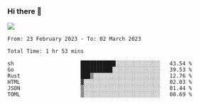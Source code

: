 ### Hi there 👋️

![](https://komarev.com/ghpvc/?username=Loner1024)

<!--START_SECTION:waka-->

```text
From: 23 February 2023 - To: 02 March 2023

Total Time: 1 hr 53 mins

sh                     ███████████░░░░░░░░░░░░░░   43.54 %
Go                     ██████████░░░░░░░░░░░░░░░   39.53 %
Rust                   ███▒░░░░░░░░░░░░░░░░░░░░░   12.76 %
HTML                   ▓░░░░░░░░░░░░░░░░░░░░░░░░   02.03 %
JSON                   ▒░░░░░░░░░░░░░░░░░░░░░░░░   01.44 %
TOML                   ▒░░░░░░░░░░░░░░░░░░░░░░░░   00.69 %
```

<!--END_SECTION:waka-->



